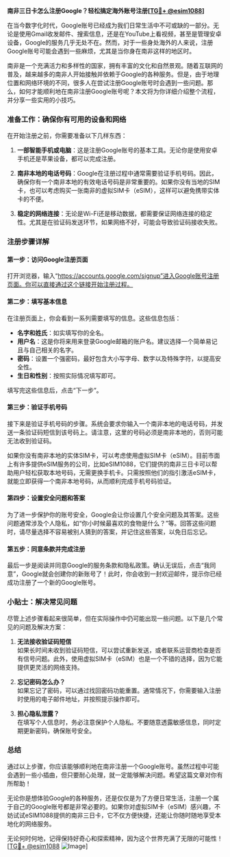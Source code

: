 **南非三日卡怎么注册Google？轻松搞定海外账号注册[[TG💪+ @esim1088](https://t.me/s/esim1088)]**

在当今数字化时代，Google账号已经成为我们日常生活中不可或缺的一部分。无论是使用Gmail收发邮件、搜索信息，还是在YouTube上看视频，甚至是管理安卓设备，Google的服务几乎无处不在。然而，对于一些身处海外的人来说，注册Google账号可能会遇到一些麻烦，尤其是当你身在南非这样的地区时。

南非是一个充满活力和多样性的国家，拥有丰富的文化和自然景观。随着互联网的普及，越来越多的南非人开始接触并依赖于Google的各种服务。但是，由于地理位置和网络环境的不同，很多人在尝试注册Google账号时会遇到一些问题。那么，如何才能顺利地在南非注册Google账号呢？本文将为你详细介绍整个流程，并分享一些实用的小技巧。

### 准备工作：确保你有可用的设备和网络

在开始注册之前，你需要准备以下几样东西：

1. **一部智能手机或电脑**：这是注册Google账号的基本工具。无论你是使用安卓手机还是苹果设备，都可以完成注册。
   
2. **南非本地的电话号码**：Google在注册过程中通常需要验证手机号码。因此，确保你有一个南非本地的有效电话号码是非常重要的。如果你没有当地的SIM卡，也可以考虑购买一张南非的虚拟SIM卡（eSIM），这样可以避免携带实体卡的不便。

3. **稳定的网络连接**：无论是Wi-Fi还是移动数据，都需要保证网络连接的稳定性。尤其是在验证码发送环节，如果网络不好，可能会导致验证码接收失败。

### 注册步骤详解

#### 第一步：访问Google注册页面

打开浏览器，输入“https://accounts.google.com/signup”进入Google账号注册页面。你可以直接通过这个链接开始注册过程。

#### 第二步：填写基本信息

在注册页面上，你会看到一系列需要填写的信息。这些信息包括：

- **名字和姓氏**：如实填写你的全名。
- **用户名**：这是你将来用来登录Google邮箱的账户名。建议选择一个简单易记且与自己相关的名字。
- **密码**：设置一个强密码，最好包含大小写字母、数字以及特殊字符，以提高安全性。
- **生日和性别**：按照实际情况填写即可。

填写完这些信息后，点击“下一步”。

#### 第三步：验证手机号码

接下来是验证手机号码的步骤。系统会要求你输入一个南非本地的电话号码，并发送一条验证码短信到该号码上。请注意，这里的号码必须是南非本地的，否则可能无法收到验证码。

如果你没有南非本地的实体SIM卡，可以考虑使用虚拟SIM卡（eSIM）。目前市面上有许多提供eSIM服务的公司，比如eSIM1088，它们提供的南非三日卡可以帮助用户轻松获取本地号码，无需更换手机卡。只需按照他们的指引激活eSIM卡，就能立即获得一个南非本地号码，从而顺利完成手机号码验证。

#### 第四步：设置安全问题和答案

为了进一步保护你的账号安全，Google会让你设置几个安全问题及其答案。这些问题通常涉及个人隐私，如“你小时候最喜欢的食物是什么？”等。回答这些问题时，请尽量选择不容易被别人猜到的答案，并记住这些答案，以免日后忘记。

#### 第五步：同意条款并完成注册

最后一步是阅读并同意Google的服务条款和隐私政策。确认无误后，点击“我同意”，Google就会创建你的新账号了！此时，你会收到一封欢迎邮件，提示你已经成功注册了一个新的Google账号。

### 小贴士：解决常见问题

尽管上述步骤看起来很简单，但在实际操作中仍可能出现一些问题。以下是几个常见的问题及解决方案：

1. **无法接收验证码短信**  
   如果长时间未收到验证码短信，可以尝试重新发送，或者联系运营商检查是否有信号问题。此外，使用虚拟SIM卡（eSIM）也是一个不错的选择，因为它能提供更灵活的网络支持。

2. **忘记密码怎么办？**  
   如果忘记了密码，可以通过找回密码功能重置。通常情况下，你需要输入注册时使用的电子邮件地址，并按照提示操作即可。

3. **担心隐私泄露？**  
   在填写个人信息时，务必注意保护个人隐私。不要随意透露敏感信息，同时定期更新密码，确保账号安全。

### 总结

通过以上步骤，你应该能够顺利地在南非注册一个Google账号。虽然过程中可能会遇到一些小插曲，但只要耐心处理，就一定能够解决问题。希望这篇文章对你有所帮助！

无论你是想体验Google的各种服务，还是仅仅是为了方便日常生活，注册一个属于自己的Google账号都是非常必要的。如果你对虚拟SIM卡（eSIM）感兴趣，不妨试试eSIM1088提供的南非三日卡，它不仅方便快捷，还能让你随时随地享受本地化的网络服务。

无论何时何地，记得保持好奇心和探索精神，因为这个世界充满了无限的可能性！[[TG💪+ @esim1088](https://t.me/s/esim1088) ![Image](https://i.postimg.cc/4NQfJmqS/Snipaste-2025-05-13-00-14-12.png)]